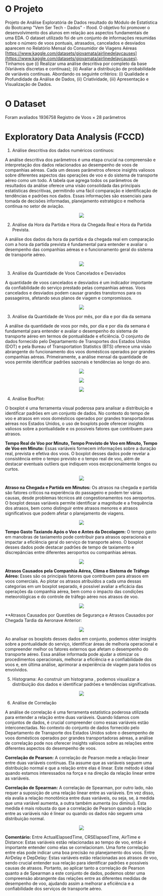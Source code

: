 # O Projeto
Projeto de Análise Exploratória de Dados resultado do Módulo de Estatística do Bootcamp "Vem Ser Tech - Dados" - Ifood. O objetivo foi promover o desenvolvimento dos alunos em relação aos aspectos fundamentais de uma EDA. O dataset utilizado foi de um conjunto de informações resumidas sobre o número de voos pontuais, atrasados, cancelados e desviados aparecem no Relatório Mensal do Consumidor de Viagens Aéreas [https://www.kaggle.com/datasets/giovamata/airlinedelaycauses](https://www.kaggle.com/datasets/giovamata/airlinedelaycauses). Tinhamos que (i) Realizar uma análise descritiva por completo da base (Variáveis discretas e contínuas); (ii) Avaliar a distribuição de probabilidade de variáveis contínuas. Abordando os seguinte critérios: 
(i) Qualidade e Profundidade da Análise de Dados, (ii) Criatividade, (iii) Apresentação e Visualização de Dados. 

# O Dataset
Foram avaliados 1936758 Registro de Voos × 28 parâmetros

# Exploratory Data Analysis (FCCD)

1. Análise descritiva dos dados numéricos contínuos:

A análise descritiva dos parâmetros é uma etapa crucial na compreensão e interpretação dos dados relacionados ao desempenho de voos de companhias aéreas. Cada um desses parâmetros oferece insights valiosos sobre diferentes aspectos das operações de voo e do sistema de transporte aéreo como um todo. A tabela que agrega todos os parâmetros de resultados da análise oferece uma visão consolidada das principais estatísticas descritivas, permitindo uma fácil comparação e identificação de tendências e padrões nos dados. Essas informações são essenciais para tomada de decisões informadas, planejamento estratégico e melhoria contínua no setor de aviação.

<p align="center">
  <img src="https://github.com/rtmazzeo/Data-Science-Python/blob/main/projeto_estatistica/imagens/metricas.png">
</p>

2. Análise da Hora da Partida e Hora da Chegada Real e Hora da Partida Prevista. 

A análise dos dados da hora da partida e da chegada real em comparação com a hora da partida prevista é fundamental para entender e avaliar o desempenho das companhias aéreas e o funcionamento geral do sistema de transporte aéreo.

<p align="center">
  <img src="https://github.com/rtmazzeo/Data-Science-Python/blob/main/projeto_estatistica/imagens/hora_partida.png">
</p>

3. Análise da Quantidade de Voos Cancelados e Desviados 

A quantidade de voos cancelados e desviados é um indicador importante da confiabilidade do serviço prestado pelas companhias aéreas. Voos cancelados e desviados podem causar grandes transtornos para os passageiros, afetando seus planos de viagem e compromissos.

<p align="center">
  <img src="https://github.com/rtmazzeo/Data-Science-Python/blob/main/projeto_estatistica/imagens/cancelados_desviados.png">
</p>



3. Análise da Quantidade de Voos por mês, por dia e por dia da semana


A análise da quantidade de voos por mês, por dia e por dia da semana é fundamental para entender e avaliar o desempenho do sistema de transporte aéreo em termos de pontualidade e eficiência. O conjunto de dados fornecido pelo Departamento de Transportes dos Estados Unidos (DOT) e pela Bureau of Transportation Statistics (BTS) oferece uma visão abrangente do funcionamento dos voos domésticos operados por grandes companhias aéreas. Primeiramente, a análise mensal da quantidade de voos permite identificar padrões sazonais e tendências ao longo do ano.

<p align="center">
  <img src="https://github.com/rtmazzeo/Data-Science-Python/blob/main/projeto_estatistica/imagens/voo_mes.png">
</p>

<p align="center">
  <img src="https://github.com/rtmazzeo/Data-Science-Python/blob/main/projeto_estatistica/imagens/voo_dia.png">
</p>

<p align="center">
  <img src="https://github.com/rtmazzeo/Data-Science-Python/blob/main/projeto_estatistica/imagens/voo__semana.png">
</p>

4. Análise BoxPlot:

O boxplot é uma ferramenta visual poderosa para analisar a distribuição e identificar padrões em um conjunto de dados. No contexto do tempo de voo e atrasos em voos domésticos operados por grandes transportadoras aéreas nos Estados Unidos, o uso de boxplots pode oferecer insights valiosos sobre a pontualidade e os possíveis fatores que contribuem para atrasos.

**Tempo Real de Voo por Minuto, Tempo Previsto de Voo em Minuto, Tempo de Voo em Minuto:** Essas variáveis fornecem informações sobre a duração real, prevista e efetiva dos voos. O boxplot desses dados pode revelar a consistência entre o tempo previsto e o tempo real de voo, além de destacar eventuais outliers que indiquem voos excepcionalmente longos ou curtos.

<p align="center">
  <img src="https://github.com/rtmazzeo/Data-Science-Python/blob/main/projeto_estatistica/imagens/tempo_voo.png">
</p>

**Atraso na Chegada e Partida em Minutos:** Os atrasos na chegada e partida são fatores críticos na experiência do passageiro e podem ter várias causas, desde problemas técnicos até congestionamentos nos aeroportos. O boxplot dessas variáveis permite identificar a magnitude e a frequência dos atrasos, bem como distinguir entre atrasos menores e atrasos significativos que podem afetar o planejamento de viagens.

<p align="center">
  <img src="https://github.com/rtmazzeo/Data-Science-Python/blob/main/projeto_estatistica/imagens/boxplot_atraso.png">
</p>

**Tempo Gasto Taxiando Após o Voo e Antes da Decolagem:** O tempo gasto em manobras de taxiamento pode contribuir para atrasos operacionais e impactar a eficiência geral do serviço de transporte aéreo. O boxplot desses dados pode destacar padrões de tempo de taxiamento e discrepâncias entre diferentes aeroportos ou companhias aéreas.

<p align="center">
  <img src="https://github.com/rtmazzeo/Data-Science-Python/blob/main/projeto_estatistica/imagens/boxplot_tempo_taxiando.png">
</p>

**Atrasos Causados pela Companhia Aérea, Clima e Sistema de Tráfego Aéreo:** Esses são os principais fatores que contribuem para atrasos em voos comerciais. Ao plotar os atrasos atribuídos a cada uma dessas categorias em um boxplot separado, é possível avaliar a eficácia das operações da companhia aérea, bem como o impacto das condições meteorológicas e do controle de tráfego aéreo nos atrasos de voo.

<p align="center">
  <img src="https://github.com/rtmazzeo/Data-Science-Python/blob/main/projeto_estatistica/imagens/boxplot_atraso2.png">
</p>

**Atrasos Causados por Questões de Segurança e Atrasos Causados por Chegada Tardia da Aeronave Anterior:

<p align="center">
  <img src="https://github.com/rtmazzeo/Data-Science-Python/blob/main/projeto_estatistica/imagens/boxplot_atraso3.png">
</p>

Ao analisar os boxplots desses dados em conjunto, podemos obter insights sobre a pontualidade do serviço, identificar áreas de melhoria operacional e compreender melhor os fatores externos que afetam o desempenho do transporte aéreo. Essa análise informada pode ajudar a otimizar os procedimentos operacionais, melhorar a eficiência e a confiabilidade dos voos e, em última análise, aprimorar a experiência de viagem para todos os envolvidos.

5. Histograma: Ao construir um histograma , podemos visualizar a distribuição dos dados e identificar padrões e tendências significativas. 

<p align="center">
  <img src="https://github.com/rtmazzeo/Data-Science-Python/blob/main/projeto_estatistica/imagens/histograma.png">
</p>

6. Análise de Correlação

A análise de correlação é uma ferramenta estatística poderosa utilizada para entender a relação entre duas variáveis. Quando lidamos com conjuntos de dados, é crucial compreender como essas variáveis estão interconectadas. No contexto do conjunto de dados fornecido pelo Departamento de Transporte dos Estados Unidos sobre o desempenho de voos domésticos operados por grandes transportadoras aéreas, a análise de correlação pode nos oferecer insights valiosos sobre as relações entre diferentes aspectos do desempenho de voos.

**Correlação de Pearson:** A correlação de Pearson mede a relação linear entre duas variáveis contínuas. Ela assume que as variáveis seguem uma distribuição normal e que a relação entre elas é linear. Este método é ideal quando estamos interessados na força e na direção da relação linear entre as variáveis. 

**Correlação de Spearman:** A correlação de Spearman, por outro lado, não requer a suposição de uma relação linear entre as variáveis. Em vez disso, ela avalia a relação monotônica entre duas variáveis, ou seja, se, à medida que uma variável aumenta, a outra também aumenta (ou diminui). Esta medida é mais robusta do que a correlação de Pearson quando a relação entre as variáveis não é linear ou quando os dados não seguem uma distribuição normal. 

<p align="center">
  <img src="https://github.com/rtmazzeo/Data-Science-Python/blob/main/projeto_estatistica/imagens/correlacao.png">
</p>

**Comentário:**
Entre ActualElapsedTime, CRSElapsedTime, AirTime e Distance: Estas variáveis estão relacionadas ao tempo de voo, então é importante entender como elas se correlacionam. Uma forte correlação entre elas pode indicar uma boa precisão no planejamento dos voos.
Entre AirDelay e DepDelay: Estas variáveis estão relacionadas aos atrasos de voo, sendo crucial entender sua relação para identificar padrões e possíveis causas de atrasos.
Portanto, ao aplicar tanto a correlação de Pearson quanto a de Spearman a este conjunto de dados, podemos obter uma compreensão abrangente das relações entre as diferentes medidas de desempenho de voo, ajudando assim a melhorar a eficiência e a confiabilidade dos serviços de transporte aéreo.

